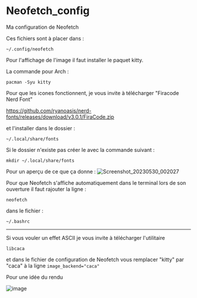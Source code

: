 # Neofetch_config
Ma configuration de Neofetch

Ces fichiers sont à placer dans :

`~/.config/neofetch`

Pour l'affichage de l'image il faut installer le paquet kitty.

La commande pour Arch :

`pacman -Syu kitty`

Pour que les icones fonctionnent, je vous invite à télécharger "Firacode Nerd Font"

https://github.com/ryanoasis/nerd-fonts/releases/download/v3.0.1/FiraCode.zip

et l'installer dans le dossier :

`~/.local/share/fonts`

Si le dossier n'existe pas créer le avec la commande suivant :

`mkdir ~/.local/share/fonts`

Pour un aperçu de ce que ça donne :
![Screenshot_20230530_002027](https://github.com/THMprod/Neofetch_config/assets/82099500/b681280c-212e-4e56-b478-585a5af73393)

Pour que Neofetch s'affiche automatiquement dans le terminal lors de son ouverture il faut rajouter la ligne :

`neofetch`

dans le fichier :

`~/.bashrc`

_______________________________________________________________________________________________________________________________________________________________________________________________________________

Si vous vouler un effet ASCII je vous invite à télécharger l'utilitaire 

`libcaca` 

et dans le fichier de configuration de Neofetch vous remplacer "kitty" par "caca" à la ligne `image_backend="caca"` 

Pour une idée du rendu

![image](https://github.com/THMprod/Neofetch_config/assets/82099500/864f8d25-1198-411f-b968-526a33e7e16e)

